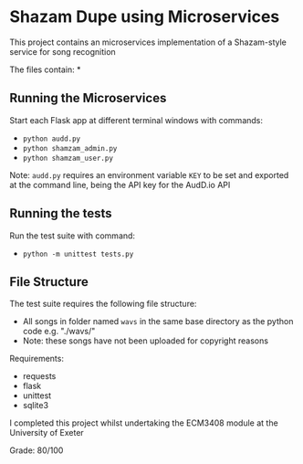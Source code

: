 # Shazam Dupe using Microservices

This project contains an microservices implementation of a Shazam-style service for song recognition

The files contain:
* 

## Running the Microservices
Start each Flask app at different terminal windows with commands:
- `python audd.py`
- `python shamzam_admin.py`
- `python shamzam_user.py`

Note: `audd.py` requires an environment variable `KEY` to be set and exported at the command line, being the API key for the AudD.io API

## Running the tests
Run the test suite with command:
- `python -m unittest tests.py`

## File Structure
The test suite requires the following file structure:
- All songs in folder named `wavs` in the same base directory as the python code e.g. "./wavs/"
- Note: these songs have not been uploaded for copyright reasons

Requirements:
- requests
- flask
- unittest
- sqlite3


I completed this project whilst undertaking the ECM3408 module at the University of Exeter

Grade: 80/100
